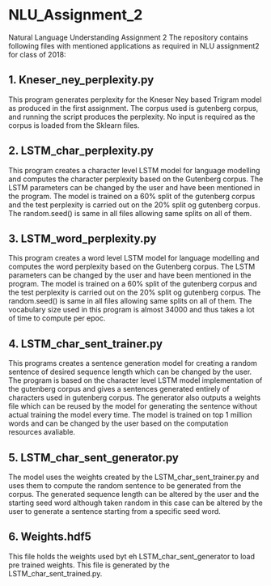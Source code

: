 # NLU_Assignment_2
Natural Language Understanding Assignment 2 
The repository contains following files with mentioned applications as required in NLU assignment2 for class of 2018:

## 1. Kneser_ney_perplexity.py
This program generates perplexity for the Kneser Ney based Trigram model as produced in the first assignment. The corpus used is     gutenberg corpus, and running the script produces the perplexity. No input is required as the corpus is loaded from the Sklearn files.

## 2. LSTM_char_perplexity.py
This program creates a character level LSTM model for language modelling and computes the character perplexity based on the Gutenberg corpus. The LSTM parameters can be changed by the user and have been mentioned in the program. The model is trained on a 60% split of the gutenberg corpus and the test perplexity is carried out on the 20% split og gutenberg corpus. The random.seed() is same in all files allowing same splits on all of them.

## 3. LSTM_word_perplexity.py
This program creates a word level LSTM model for language modelling and computes the word perplexity based on the Gutenberg corpus. The LSTM parameters can be changed by the user and have been mentioned in the program. The model is trained on a 60% split of the gutenberg corpus and the test perplexity is carried out on the 20% split og gutenberg corpus. The random.seed() is same in all files allowing same splits on all of them. The vocabulary size used in this program is almost 34000 and thus takes a lot of time to compute per epoc.

## 4. LSTM_char_sent_trainer.py
This programs creates a sentence generation model for creating a random sentence of desired sequence length which can be changed by the user. The program is based on the character level LSTM model implementation of the gutenberg corpus and gives a sentences generated entirely of characters used in gutenberg corpus. The generator also outputs a weights file which can be reused by the model for generating the sentence without actual training the model every time. The model is trained on top 1 million words and can be changed by the user based on the computation resources avaliable.

## 5. LSTM_char_sent_generator.py
The model uses the weights created by the LSTM_char_sent_trainer.py and uses them to compute the random sentence to be generated from the corpus. The generated sequence length can be altered by the user and the starting seed word although taken random in this case can be altered by the user to generate a sentence starting from a specific seed word.

## 6. Weights.hdf5
 This file holds the weights used byt eh LSTM_char_sent_generator to load pre trained weights. This file is generated by the LSTM_char_sent_trained.py.
